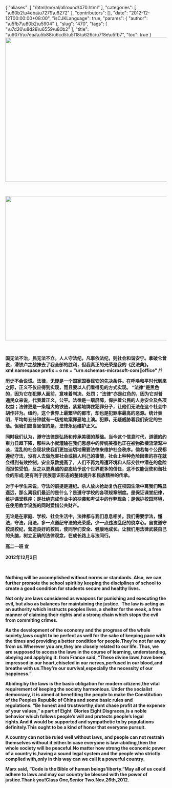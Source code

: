 {
    "aliases": [
        "/html/moral/allround/470.html"
    ],
    "categories": [
        "\u80b2\u4eba\u7279\u8272"
    ],
    "contributors": [],
    "date": "2012-12-12T00:00:00+08:00",
    "isCJKLanguage": true,
    "params": {
        "author": "\u5fb7\u80b2\u5904"
    },
    "slug": "470",
    "tags": [
        "\u7d20\u8d28\u6559\u80b2"
    ],
    "title": "\u9075\u7eaa\u5b88\u6cd5\u5f18\u626c\u7f8e\u5fb7",
    "toc": true
}
**<img
    src="https://cdn.tfls.online/mirror/full/29153e6a3d6adc50375255e6c7aa7bebd223b21f.jpg"
    style="display:block;margin-left:auto;margin-right:auto;"
    decoding="async"
    fetchpriority="auto"
    loading="lazy"
    height="450"
    width="600"
/>**

 

**<img
    src="https://cdn.tfls.online/mirror/full/8ccf701fdae38a0324e17ef42113438b3f8e6a6f.jpg"
    style="display:block;margin-left:auto;margin-right:auto;"
    decoding="async"
    fetchpriority="auto"
    loading="lazy"
    height="450"
    width="600"
/>**

 

**国无法不治，民无法不立。人人守法纪，凡事依法纪，则社会和谐安宁。拿破仑曾说，滑铁卢之战抹去了我全部的胜利，但我真正的光荣是我的《民法典》。xml:namespace prefix = o ns = "urn:schemas-microsoft-com:office:office" /?**

**历史不会说谎。法律，无疑是一个国家国泰民安的先决条件。在呼唤和平时代到来之际，正义不仅应得到实现，而且要以人们看得见的方式实现。 “法律”是黑色的，因为它在犯罪人面前，意味着判决、处罚；“法律”亦是红色的，因为它对普通民众来说，代表着正义，公平。法律是一扇屏障，保护着公民的人身安全及各项权益；法律更是一条粗大的铁链，紧紧地绑住犯罪分子，让他们无法在这个社会中胡作非为。纽约，这个世界上最繁华的都市，却也是犯罪率最高的恶源。统计表明，平均每五分钟就有一场抢劫案罪恶地上演。犯罪，无疑威胁着我们安定的生活。但我们应当坚信的是，法律永远维护正义。**

**同时我们认为，遵守法律是弘扬和传承美德的基础。当今这个信息时代，道德的约束力日趋下降，那些从小就灌输在我们思想中的传统美德也正在被物欲横流渐渐冲淡，混乱的社会现状使我们更加迫切地需要法律来维护社会秩序。倘若每个公民都遵纪守法，没有人去做危害社会或损人利己的事情，社会上种种危险因素的存在就会得到有效控制。安全系数提高了，人们不再为周遭环境和人际交往中潜在的危险而担惊受怕，反之以更真诚的姿态给予这个世界更多的信任，这不仅能促使和谐社会的形成;更有利于民族意识形态的整体提升和民族精神的传承。**

**对于中学生来说，守法的前提是遵纪。杀人放火抢劫复仇在校园生活中离我们略显遥远，那么离我们最近的是什么？是遵守学校的各项规章制度。是保证课堂纪律，维护课堂秩序；是杜绝完成作业中的抄袭和考试中的作弊现象；是保护校园环境，在使用教学设施的同时爱惜公共财产。**

**无论是在家庭、学校、社会生活中，法律都与我们息息相关。我们需要学法，懂法，守法，用法，多一点遵纪守法的光荣感，少一点违法乱纪的侥幸心。自觉遵守校规校纪，营造良好的校风，使同学们安全、健康地成长。让我们用法律武装自己的头脑，树立正确的法律观念，在成长路上与法同行。**

**高二一班 宣**

**2012年12月3日**

 

 **Nothing will be accomplished without norms or standards. Also, we can further promote the school spirit by keeping the disciplines of school to create a good condition for students secure and healthy lives.**

**Not only are laws considered as weapons for punishing and executing the evil, but also as balances for maintaining the justice.  The law is acting as an authority which instructs peoples lives, a shelter for the weak, a free manner of claiming their rights and a strong chain which stops the evil from commiting crimes.**

**As the development of the economy and the progress of the whole society,laws ought to be perfect as well for the sake of keeping pace with the times and providing a better condition for people.They’re not far away from us.Wherever you are,they are closely related to our life. Thus, we are supposed to access the laws in the course of learning, understanding, obeying and applying it. <Public Code>from France said, “These divine laws,have been impressed in our heart,chiseled in our nerves,perfused in our blood,and breathe with us.They’re our survival,especially the necessity of our happiness.”**

**Abiding by the laws is the basic obligation for modern citizens,the vital requirement of keeping the society harmonious. Under the socialist democracy, it is aimed at benefiting the people to make the Constitution of the Peoples Republic of China and some basic rules and regulations. “Be honest and trustworthy;dont chase profit at the expense of your values,” a part of Eight  Glories Eight Disgraces,is a noble behavior which follows people’s will and protects people’s legal rights.And it would be supported and sympathetic to by populations definitely.This ought to be a kind of honor that everyone pursuit.**

**A country can not be ruled well without laws, and people can not restrain themselves without it either.In case everyone is law-abiding,then the whole society will be peaceful.No matter how strong the economic power of a country is,having a sound legal system and the people who strictly complied with,only in this way can we call it a powerful country.**

**Marx said, “Code is the Bible of human beings’liberty.”May all of us could adhere to laws and may our country be blessed with the power of justice.Thank you!Class One,Senior Two.Nov.26th,2012.**

 